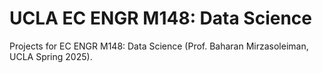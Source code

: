 # UCLA EC ENGR M148: Data Science

Projects for EC ENGR M148: Data Science (Prof. Baharan Mirzasoleiman, UCLA Spring 2025).